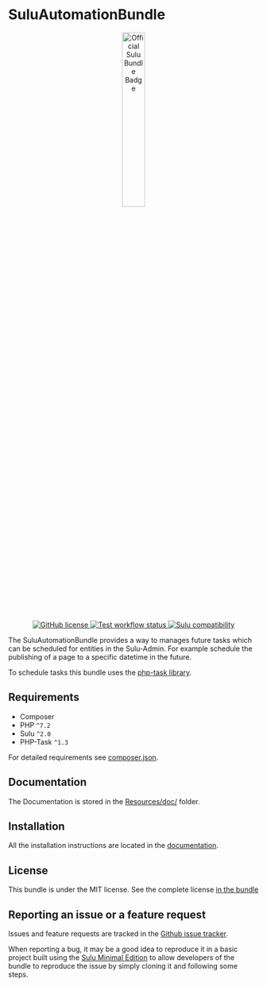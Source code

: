 # SuluAutomationBundle

<p align="center">
    <a href="https://sulu.io/" target="_blank">
        <img width="30%" src="https://sulu.io/uploads/media/800x/00/230-Official%20Bundle%20Seal.svg?v=2-6&inline=1" alt="Official Sulu Bundle Badge">
    </a>
</p>
<p align="center">
    <a href="https://github.com/sulu/SuluAutomationBundle/blob/2.x/LICENSE" target="_blank">
        <img src="https://img.shields.io/github/license/sulu/SuluAutomationBundle.svg" alt="GitHub license">
    </a>
    <a href="https://github.com/sulu/SuluAutomationBundle/actions" target="_blank">
        <img src="https://img.shields.io/github/workflow/status/sulu/SuluAutomationBundle/Test%20application?label=test-workflow" alt="Test workflow status">
    </a>
    <a href="https://github.com/sulu/sulu/releases" target="_blank">
        <img src="https://img.shields.io/badge/sulu%20compatibility-%3E=2.0-52b6ca.svg" alt="Sulu compatibility">
    </a>
</p>

The SuluAutomationBundle provides a way to manages future tasks which can be scheduled for entities in the Sulu-Admin.
For example schedule the publishing of a page to a specific datetime in the future.

To schedule tasks this bundle uses the [php-task library](https://github.com/php-task/php-task).

## Requirements

* Composer
* PHP `^7.2`
* Sulu `^2.0`
* PHP-Task `^1.3`

For detailed requirements see [composer.json](https://github.com/sulu/SuluAutomationBundle/blob/2.x/composer.json).

## Documentation

The Documentation is stored in the
[Resources/doc/](https://github.com/sulu/SuluAutomationBundle/blob/1.2/Resources/doc) folder.

## Installation

All the installation instructions are located in the 
[documentation](https://github.com/sulu/SuluAutomationBundle/blob/1.2/Resources/doc/installation.md).

## License

This bundle is under the MIT license. See the complete license [in the bundle](LICENSE)

## Reporting an issue or a feature request

Issues and feature requests are tracked in the [Github issue tracker](https://github.com/Sulu/SuluAutomationBundle/issues).

When reporting a bug, it may be a good idea to reproduce it in a basic project built using the
[Sulu Minimal Edition](https://github.com/sulu/sulu-minimal) to allow developers of the bundle to reproduce the issue
by simply cloning it and following some steps.
